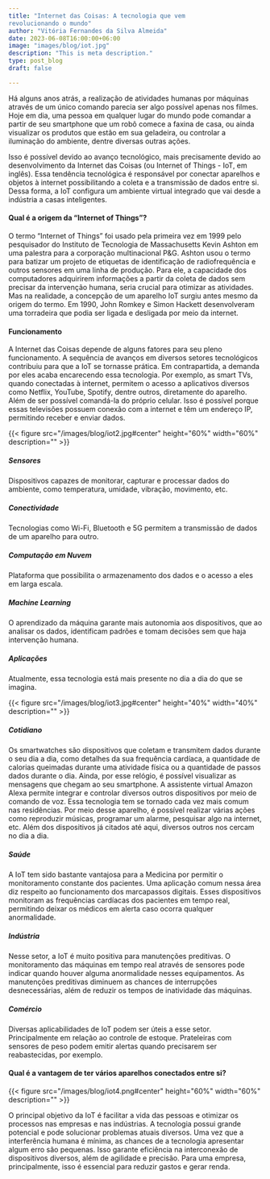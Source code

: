 ```yaml
---
title: "Internet das Coisas: A tecnologia que vem
revolucionando o mundo"
author: "Vitória Fernandes da Silva Almeida"
date: 2023-06-08T16:00:00+06:00
image: "images/blog/iot.jpg"
description: "This is meta description."
type: post_blog
draft: false

---
```


Há alguns anos atrás, a realização de atividades humanas por máquinas através de
um único comando parecia ser algo possível apenas nos filmes. Hoje em dia, uma
pessoa em qualquer lugar do mundo pode comandar a partir de seu smartphone
que um robô comece a faxina de casa, ou ainda visualizar os produtos que estão
em sua geladeira, ou controlar a iluminação do ambiente, dentre diversas outras
ações.

Isso é possível devido ao avanço tecnológico, mais precisamente devido ao
desenvolvimento da Internet das Coisas (ou Internet of Things - IoT, em inglês).
Essa tendência tecnológica é responsável por conectar aparelhos e objetos à
internet possibilitando a coleta e a transmissão de dados entre si. Dessa forma, a
IoT configura um ambiente virtual integrado que vai desde a indústria a casas
inteligentes.

#### Qual é a origem da “Internet of Things”?

O termo “Internet of Things” foi usado pela primeira vez em 1999 pelo pesquisador
do Instituto de Tecnologia de Massachusetts Kevin Ashton em uma palestra para a
corporação multinacional P&G.
Ashton usou o termo para batizar um projeto de etiquetas de identificação de
radiofrequência e outros sensores em uma linha de produção. Para ele, a
capacidade dos computadores adquirirem informações a partir da coleta de dados
sem precisar da intervenção humana, seria crucial para otimizar as atividades.
Mas na realidade, a concepção de um aparelho IoT surgiu antes mesmo da origem
do termo. Em 1990, John Romkey e Simon Hackett desenvolveram uma torradeira
que podia ser ligada e desligada por meio da internet.

#### Funcionamento

A Internet das Coisas depende de alguns fatores para seu pleno funcionamento. A
sequência de avanços em diversos setores tecnológicos contribuiu para que a IoT
se tornasse prática. Em contrapartida, a demanda por eles acaba encarecendo essa
tecnologia.
Por exemplo, as smart TVs, quando conectadas à internet, permitem o acesso a
aplicativos diversos como Netflix, YouTube, Spotify, dentre outros, diretamente do
aparelho. Além de ser possível comandá-la do próprio celular. Isso é possível
porque essas televisões possuem conexão com a internet e têm um endereço IP,
permitindo receber e enviar dados.

{{< figure src="/images/blog/iot2.jpg#center" height="60%" width="60%" description="" >}}

##### Sensores

Dispositivos capazes de monitorar, capturar e processar dados do ambiente, como
temperatura, umidade, vibração, movimento, etc.

##### Conectividade

Tecnologias como Wi-Fi, Bluetooth e 5G permitem a transmissão de dados de um
aparelho para outro.

##### Computação em Nuvem

Plataforma que possibilita o armazenamento dos dados e o acesso a eles em larga
escala.

##### Machine Learning

O aprendizado da máquina garante mais autonomia aos dispositivos, que ao
analisar os dados, identificam padrões e tomam decisões sem que haja intervenção
humana.

##### Aplicações

Atualmente, essa tecnologia está mais presente no dia a dia do que se imagina.

{{< figure src="/images/blog/iot3.jpg#center" height="40%" width="40%" description="" >}}

##### Cotidiano

Os smartwatches são dispositivos que coletam e transmitem dados durante o seu
dia a dia, como detalhes da sua frequência cardíaca, a quantidade de calorias
queimadas durante uma atividade física ou a quantidade de passos dados durante o
dia. Ainda, por esse relógio, é possível visualizar as mensagens que chegam ao seu
smartphone.
A assistente virtual Amazon Alexa permite integrar e controlar diversos outros
dispositivos por meio de comando de voz. Essa tecnologia tem se tornado cada vez
mais comum nas residências. Por meio desse aparelho, é possível realizar várias
ações como reproduzir músicas, programar um alarme, pesquisar algo na internet,
etc.
Além dos dispositivos já citados até aqui, diversos outros nos cercam no dia a dia.

##### Saúde

A IoT tem sido bastante vantajosa para a Medicina por permitir o monitoramento
constante dos pacientes. Uma aplicação comum nessa área diz respeito ao
funcionamento dos marcapassos digitais. Esses dispositivos monitoram as
frequências cardíacas dos pacientes em tempo real, permitindo deixar os médicos
em alerta caso ocorra qualquer anormalidade.

##### Indústria

Nesse setor, a IoT é muito positiva para manutenções preditivas. O monitoramento
das máquinas em tempo real através de sensores pode indicar quando houver
alguma anormalidade nesses equipamentos. As manutenções preditivas diminuem
as chances de interrupções desnecessárias, além de reduzir os tempos de
inatividade das máquinas.

##### Comércio

Diversas aplicabilidades de IoT podem ser úteis a esse setor. Principalmente em
relação ao controle de estoque. Prateleiras com sensores de peso podem emitir
alertas quando precisarem ser reabastecidas, por exemplo.

#### Qual é a vantagem de ter vários aparelhos conectados entre si?

{{< figure src="/images/blog/iot4.png#center" height="60%" width="60%" description="" >}}

O principal objetivo da IoT é facilitar a vida das pessoas e otimizar os processos nas
empresas e nas indústrias. A tecnologia possui grande potencial e pode solucionar
problemas atuais diversos.
Uma vez que a interferência humana é mínima, as chances de a tecnologia
apresentar algum erro são pequenas. Isso garante eficiência na interconexão de
dispositivos diversos, além de agilidade e precisão. Para uma empresa,
principalmente, isso é essencial para reduzir gastos e gerar renda.